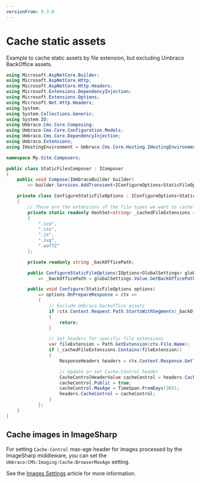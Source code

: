 ```yaml
---
versionFrom: 9.3.0
---
```


# Cache static assets

Example to cache static assets by file extension, but excluding Umbraco BackOffice assets.

```csharp
using Microsoft.AspNetCore.Builder;
using Microsoft.AspNetCore.Http;
using Microsoft.AspNetCore.Http.Headers;
using Microsoft.Extensions.DependencyInjection;
using Microsoft.Extensions.Options;
using Microsoft.Net.Http.Headers;
using System;
using System.Collections.Generic;
using System.IO;
using Umbraco.Cms.Core.Composing;
using Umbraco.Cms.Core.Configuration.Models;
using Umbraco.Cms.Core.DependencyInjection;
using Umbraco.Extensions;
using IHostingEnvironment = Umbraco.Cms.Core.Hosting.IHostingEnvironment;

namespace My.Site.Composers;

public class StaticFilesComposer : IComposer
{
    public void Compose(IUmbracoBuilder builder)
        => builder.Services.AddTransient<IConfigureOptions<StaticFileOptions>, ConfigureStaticFileOptions>();

    private class ConfigureStaticFileOptions : IConfigureOptions<StaticFileOptions>
    {
        // These are the extensions of the file types we want to cache (add and remove as you see fit)
        private static readonly HashSet<string> _cachedFileExtensions = new(StringComparer.OrdinalIgnoreCase)
        {
            ".ico",
            ".css",
            ".js",
            ".svg",
            ".woff2"
        };

        private readonly string _backOfficePath;

        public ConfigureStaticFileOptions(IOptions<GlobalSettings> globalSettings, IHostingEnvironment hostingEnvironment)
            => _backOfficePath = globalSettings.Value.GetBackOfficePath(hostingEnvironment);

        public void Configure(StaticFileOptions options)
            => options.OnPrepareResponse = ctx =>
            {
                // Exclude Umbraco backoffice assets
                if (ctx.Context.Request.Path.StartsWithSegments(_backOfficePath))
                {
                    return;
                }

                // Set headers for specific file extensions
                var fileExtension = Path.GetExtension(ctx.File.Name);
                if (_cachedFileExtensions.Contains(fileExtension))
                {
                    ResponseHeaders headers = ctx.Context.Response.GetTypedHeaders();

                    // Update or set Cache-Control header
                    CacheControlHeaderValue cacheControl = headers.CacheControl ?? new CacheControlHeaderValue();
                    cacheControl.Public = true;
                    cacheControl.MaxAge = TimeSpan.FromDays(365);
                    headers.CacheControl = cacheControl;
                }
            };
    }
}
```

## Cache images in ImageSharp

For setting `Cache-Control` max-age header for images processed by the ImageSharp middleware, you can set the `Umbraco:CMS:Imaging:Cache:BrowserMaxAge` setting.

See the [Images Settings](https://our.umbraco.com/Documentation/Reference/Configuration/ImagingSettings/) article for more information.
